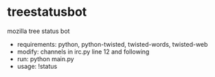 # treestatusbot
mozilla tree status bot

* requirements: python, python-twisted, twisted-words, twisted-web
* modify: channels in irc.py line 12 and following
* run: python main.py
* usage: !status <tree name>
